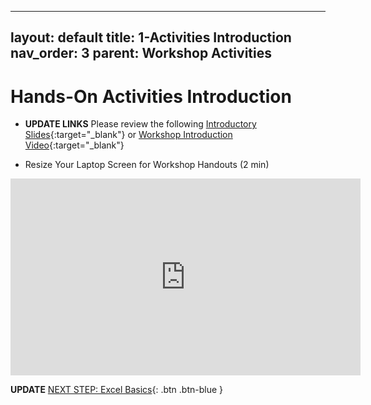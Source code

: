 
---
layout: default
title: 1-Activities Introduction
nav_order: 3
parent: Workshop Activities
---
# Hands-On Activities Introduction

- **UPDATE LINKS** Please review the following [Introductory Slides](https://docs.google.com/presentation/d/1hjgyXWqlEb3NijemjMQwqBDszmIAMjI3TJn58lE0Mm8/edit#slide=id.g7d261d3503_1_0){:target="_blank"} or [Workshop Introduction Video](https://www.youtube.com/watch?v=0LHKWZ18UEc){:target="_blank"}


- Resize Your Laptop Screen for Workshop Handouts (2 min)<br>
<iframe width="560" height="315" src="https://www.youtube.com/embed/Igk5hZUfzN0" title="YouTube video player" frameborder="0" allow="accelerometer; autoplay; clipboard-write; encrypted-media; gyroscope; picture-in-picture" allowfullscreen></iframe>

**UPDATE**
[NEXT STEP: Excel Basics](basics-data-cleaning.html){: .btn .btn-blue }
